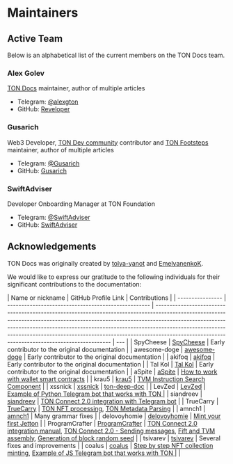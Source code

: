 # Maintainers

## Active Team

Below is an alphabetical list of the current members on the TON Docs team.

### Alex Golev

[TON Docs](https://github.com/ton-community/ton-docs) maintainer, author of multiple articles

-   Telegram: [@alexgton](https://t.me/alexgton)
-   GitHub: [Reveloper](https://github.com/Reveloper)

### Gusarich

Web3 Developer, [TON Dev community](https://github.com/ton-community) contributor and [TON Footsteps](https://github.com/ton-society/ton-footsteps) maintainer, author of multiple articles

-   Telegram: [@Gusarich](https://t.me/Gusarich)
-   GitHub: [Gusarich](https://github.com/Gusarich)

### SwiftAdviser

Developer Onboarding Manager at TON Foundation

-   Telegram: [@SwiftAdviser](https://t.me/SwiftAdviser)
-   GitHub: [SwiftAdviser](https://github.com/SwiftAdviser)

## Acknowledgements

TON Docs was originally created by [tolya-yanot](https://github.com/tolya-yanot) and [EmelyanenkoK](https://github.com/EmelyanenkoK).

We would like to express our gratitude to the following individuals for their significant contributions to the documentation:

| Name or nickname | GitHub Profile Link                                 | Contributions                                                                                                                                                                                                                                                                                                                                                                          |
| ---------------- | --------------------------------------------------- | -------------------------------------------------------------------------------------------------------------------------------------------------------------------------------------------------------------------------------------------------------------------------------------------------------------------------------------------------------------------------------------- | --- |
| SpyCheese        | [SpyCheese](https://github.com/SpyCheese)           | Early contributor to the original documentation                                                                                                                                                                                                                                                                                                                                        |
| awesome-doge     | [awesome-doge](https://github.com/awesome-doge)     | Early contributor to the original documentation                                                                                                                                                                                                                                                                                                                                        |
| akifoq           | [akifoq](https://github.com/akifoq)                 | Early contributor to the original documentation                                                                                                                                                                                                                                                                                                                                        |
| Tal Kol          | [Tal Kol](https://github.com/talkol)                | Early contributor to the original documentation                                                                                                                                                                                                                                                                                                                                        |
| aSpite           | [aSpite](https://github.com/aSpite)                 | [How to work with wallet smart contracts](https://docs.ton.org/develop/smart-contracts/tutorials/wallet)                                                                                                                                                                                                                                                                               |
| krau5            | [krau5](https://github.com/krau5)                   | [TVM Instruction Search Component](https://docs.ton.org/learn/tvm-instructions/instructions)                                                                                                                                                                                                                                                                                           |
| xssnick          | [xssnick](https://github.com/xssnick)               | [ton-deep-doc](https://github.com/xssnick/ton-deep-doc)                                                                                                                                                                                                                                                                                                                                |
| LevZed           | [LevZed](https://github.com/LevZed)                 | [Example of Python Telegram bot that works with TON ](https://docs.ton.org/develop/dapps/tutorials/accept-payments-in-a-telegram-bot)                                                                                                                                                                                                                                                  |
| siandreev        | [siandreev](https://github.com/siandreev)           | [TON Connect 2.0 integration with Telegram bot](https://docs.ton.org/develop/dapps/ton-connect/tg-bot-integration)                                                                                                                                                                                                                                                                     |
| TrueCarry        | [TrueCarry](https://github.com/TrueCarry)           | [TON NFT processing](https://docs.ton.org/develop/dapps/asset-processing/nfts), [TON Metadata Parsing](https://docs.ton.org/develop/dapps/asset-processing/metadata)                                                                                                                                                                                                                   |
| amnch1           | [amnch1](https://github.com/amnch1)                 | Many grammar fixes                                                                                                                                                                                                                                                                                                                                                                     |
| delovoyhomie     | [delovoyhomie](https://github.com/delovoyhomie)     | [Mint your first Jetton](https://docs.ton.org/develop/dapps/tutorials/jetton-minter/)                                                                                                                                                                                                                                                                                                  |
| ProgramCrafter   | [ProgramCrafter](https://github.com/ProgramCrafter) | [TON Connect 2.0 integration manual](https://docs.ton.org/develop/dapps/ton-connect/integration), [TON Connect 2.0 - Sending messages](https://docs.ton.org/develop/dapps/ton-connect/transactions), [Fift and TVM assembly](https://docs.ton.org/develop/fift/fift-and-tvm-assembly), [Generation of block random seed](https://docs.ton.org/develop/smart-contracts/security/random) |
| tsivarev         | [tsivarev](https://github.com/tsivarev)             | Several fixes and improvements                                                                                                                                                                                                                                                                                                                                                         |
| coalus           | [coalus](https://github.com/coalus)                 | [Step by step NFT collection minting](https://docs.ton.org/develop/dapps/tutorials/collection-minting), [Example of JS Telegram bot that works with TON ](https://docs.ton.org/develop/dapps/tutorials/accept-payments-in-a-telegram-bot-js)                                                                                                                                           |     |

